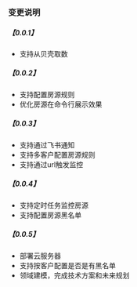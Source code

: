 ### 变更说明

##### 【0.0.1】
- 支持从贝壳取数

##### 【0.0.2】
- 支持配置房源规则
- 优化房源在命令行展示效果

##### 【0.0.3】
- 支持通过飞书通知
- 支持多客户配置房源规则
- 支持通过url触发监控

##### 【0.0.4】
- 支持定时任务监控房源
- 支持配置房源黑名单

##### 【0.0.5】
- 部署云服务器
- 支持按客户配置是否是有黑名单
- 领域建模，完成技术方案和未来规划

